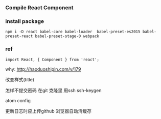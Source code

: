 ### Compile React Component



### install package


```
npm i -D react babel-core babel-loader  babel-preset-es2015 babel-preset-react babel-preset-stage-0 webpack
```


### ref

```
import React, { Component } from 'react';
```

why: http://haoduoshipin.com/v/179

改变样式(title)

怎样不提交密码
在git 克隆里 用ssh
ssh-keygen

atom config

更新日志时应上传github
浏览器自动清缓存
